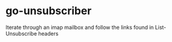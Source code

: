 # go-unsubscriber
Iterate through an imap mailbox and follow the links found in List-Unsubscribe headers
